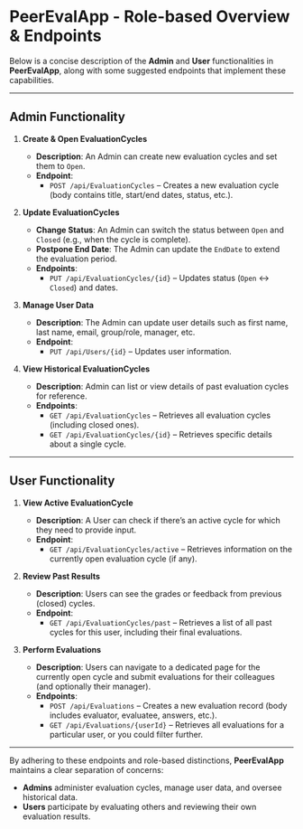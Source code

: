 # PeerEvalApp - Role-based Overview & Endpoints

Below is a concise description of the **Admin** and **User** functionalities in **PeerEvalApp**, along with some suggested endpoints that implement these capabilities.

---

## Admin Functionality

1. **Create & Open EvaluationCycles**  
   - **Description**: An Admin can create new evaluation cycles and set them to `Open`.  
   - **Endpoint**:  
     - `POST /api/EvaluationCycles` – Creates a new evaluation cycle (body contains title, start/end dates, status, etc.).

2. **Update EvaluationCycles**  
   - **Change Status**: An Admin can switch the status between `Open` and `Closed` (e.g., when the cycle is complete).  
   - **Postpone End Date**: The Admin can update the `EndDate` to extend the evaluation period.  
   - **Endpoints**:  
     - `PUT /api/EvaluationCycles/{id}` – Updates status (`Open` <-> `Closed`) and dates.

3. **Manage User Data**  
   - **Description**: The Admin can update user details such as first name, last name, email, group/role, manager, etc.  
   - **Endpoint**:  
     - `PUT /api/Users/{id}` – Updates user information.

4. **View Historical EvaluationCycles**  
   - **Description**: Admin can list or view details of past evaluation cycles for reference.  
   - **Endpoints**:  
     - `GET /api/EvaluationCycles` – Retrieves all evaluation cycles (including closed ones).  
     - `GET /api/EvaluationCycles/{id}` – Retrieves specific details about a single cycle.

---

## User Functionality

1. **View Active EvaluationCycle**  
   - **Description**: A User can check if there’s an active cycle for which they need to provide input.  
   - **Endpoint**:  
     - `GET /api/EvaluationCycles/active` – Retrieves information on the currently open evaluation cycle (if any).

2. **Review Past Results**  
   - **Description**: Users can see the grades or feedback from previous (closed) cycles.  
   - **Endpoint**:  
     - `GET /api/EvaluationCycles/past` – Retrieves a list of all past cycles for this user, including their final evaluations.

3. **Perform Evaluations**  
   - **Description**: Users can navigate to a dedicated page for the currently open cycle and submit evaluations for their colleagues (and optionally their manager).  
   - **Endpoints**:  
     - `POST /api/Evaluations` – Creates a new evaluation record (body includes evaluator, evaluatee, answers, etc.).  
     - `GET /api/Evaluations/{userId}` – Retrieves all evaluations for a particular user, or you could filter further.

---

By adhering to these endpoints and role-based distinctions, **PeerEvalApp** maintains a clear separation of concerns:
- **Admins** administer evaluation cycles, manage user data, and oversee historical data.  
- **Users** participate by evaluating others and reviewing their own evaluation results.
